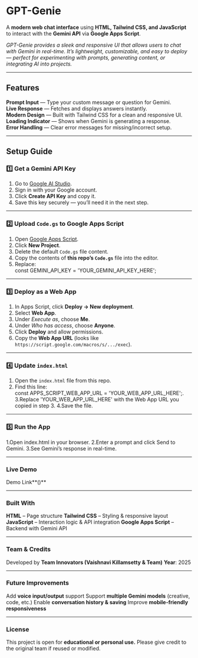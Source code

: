 # GPT-Genie  

A **modern web chat interface** using **HTML, Tailwind CSS, and JavaScript** to interact with the **Gemini API** via **Google Apps Script**.  

*GPT-Genie provides a sleek and responsive UI that allows users to chat with Gemini in real-time. It’s lightweight, customizable, and easy to deploy — perfect for experimenting with prompts, generating content, or integrating AI into projects.*  

---

## Features  

 **Prompt Input** — Type your custom message or question for Gemini.  
 **Live Response** — Fetches and displays answers instantly.  
 **Modern Design** — Built with Tailwind CSS for a clean and responsive UI.  
 **Loading Indicator** — Shows when Gemini is generating a response.  
 **Error Handling** — Clear error messages for missing/incorrect setup.  

---

## Setup Guide  

### 1️⃣ Get a Gemini API Key  
1. Go to [Google AI Studio](https://aistudio.google.com/app/apikey).  
2. Sign in with your Google account.  
3. Click **Create API Key** and copy it.  
4. Save this key securely — you’ll need it in the next step.  

---

### 2️⃣ Upload `Code.gs` to Google Apps Script  
1. Open [Google Apps Script](https://script.google.com/).  
2. Click **New Project**.  
3. Delete the default `Code.gs` file content.  
4. Copy the contents of **this repo’s `Code.gs`** file into the editor.  
5. Replace:  
   const GEMINI_API_KEY = 'YOUR_GEMINI_API_KEY_HERE';

---

### 3️⃣ Deploy as a Web App  
1. In Apps Script, click **Deploy → New deployment**.  
2. Select **Web App**.  
3. Under *Execute as*, choose **Me**.  
4. Under *Who has access*, choose **Anyone**.  
5. Click **Deploy** and allow permissions.  
6. Copy the **Web App URL** (looks like `https://script.google.com/macros/s/.../exec`).  

---

### 4️⃣ Update `index.html`  
1. Open the `index.html` file from this repo.  
2. Find this line:  
   const APPS_SCRIPT_WEB_APP_URL = 'YOUR_WEB_APP_URL_HERE';.
3.Replace 'YOUR_WEB_APP_URL_HERE' with the Web App URL you copied in step 3.
4.Save the file.

---

### 5️⃣ Run the App
1.Open index.html in your browser.
2.Enter a prompt and click Send to Gemini.
3.See Gemini’s response in real-time.

---

### Live Demo
Demo Link**()**

---

### Built With
**HTML** – Page structure
**Tailwind CSS** – Styling & responsive layout
**JavaScript** – Interaction logic & API integration
**Google Apps Script** – Backend with Gemini API

---

### Team & Credits
Developed by **Team Innovators (Vaishnavi Killamsetty & Team)**
**Year**: 2025

---

### Future Improvements
Add **voice input/output** support
Support **multiple Gemini models** (creative, code, etc.)
Enable **conversation history & saving**
Improve **mobile-friendly responsiveness**

---

### License
This project is open for **educational or personal use.**
Please give credit to the original team if reused or modified.
